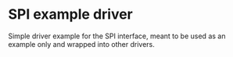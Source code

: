 # SPI example driver

Simple driver example for the SPI interface, meant to be used as an example only and wrapped into other drivers.
